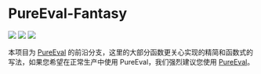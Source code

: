 # PureEval-Fantasy

[![](https://img.shields.io/badge/License-GPL-green)](https://github.com/Lampese/PureEval/blob/main/LICENSE) ![](https://img.shields.io/badge/version-v1.7-red) [![](https://img.shields.io/badge/npm-pureeval--fantasy-blue.svg)](https://www.npmjs.com/pureeval-fantasy)

本项目为 [PureEval](https://github.com/PureEval/PureEval) 的前沿分支，这里的大部分函数更关心实现的精简和函数式的写法，如果您希望在正常生产中使用 PureEval，我们强烈建议您使用 [PureEval](https://github.com/PureEval/PureEval)。
